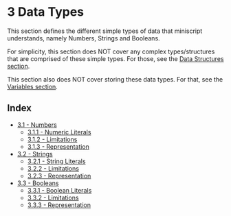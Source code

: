 # 3 Data Types
This section defines the different simple types of data that miniscript understands, namely Numbers, Strings and Booleans.

For simplicity, this section does NOT cover any complex types/structures that are comprised of these simple types. For those, see the [Data Structures section](../data_structures/index.md).

This section also does NOT cover storing these data types. For that, see the [Variables section](../variables/index.md).


## Index

  - [3.1 - Numbers](numbers.md#31-numbers)
    - [3.1.1 - Numeric Literals](numbers.md#311-numeric-literals)
    - [3.1.2 - Limitations](numbers.md#312-limitations)
    - [3.1.3 - Representation](numbers.md#313-representation)
  - [3.2 - Strings](strings.md#32-strings)
    - [3.2.1 - String Literals](strings.md#321-string-literals)
    - [3.2.2 - Limitations](strings.md#322-limitations)
    - [3.2.3 - Representation](strings.md#323-representation)
  - [3.3 - Booleans](booleans.md#33-booleans)
    - [3.3.1 - Boolean Literals](booleans.md#331-boolean-literals)
    - [3.3.2 - Limitations](booleans.md#332-limitations)
    - [3.3.3 - Representation](booleans.md#333-representation)
